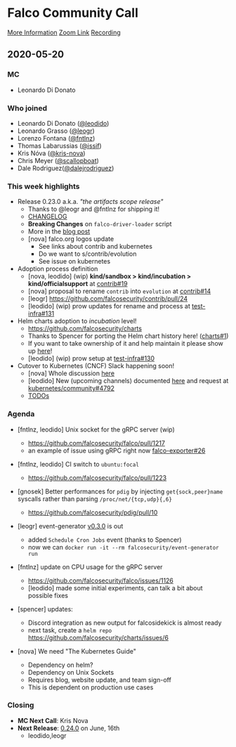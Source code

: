 # Falco Community Call

[More Information](https://github.com/falcosecurity/community)
[Zoom Link](https://zoom.us/my/cncffalcoproject)
[Recording](https://youtu.be/vF0zwCq7isM)

## 2020-05-20

### MC

- Leonardo Di Donato

### Who joined

- Leonardo Di Donato ([@leodido](https://github.com/leodido))
- Leonardo Grasso ([@leogr](https://github.com/leogr))
- Lorenzo Fontana ([@fntlnz](https://github.com/fntlnz))
- Thomas Labarussias ([@issif](https://github.com/issif))
- Kris Nóva ([@kris-nova](https://github.com/kris-nova))
- Chris Meyer ([@scallopboat](https://github.com/scallopboat))
- Dale Rodriguez([@dalejrodriguez](https://github.com/dalejrodriguez))

### This week highlights

- Release 0.23.0 a.k.a. _"the artifacts scope release"_
    - Thanks to @leogr and @fntlnz for shipping it!
    - [CHANGELOG](https://github.com/falcosecurity/falco/releases/tag/0.23.0)
    - **Breaking Changes** on `falco-driver-loader` script
    - More in the [blog post](https://falco.org/blog/falco-0-23-0/)
    - [nova] falco.org logos update
        - See links about contrib and kubernetes
        - Do we want to s/contrib/evolution
        - See issue on kubernetes
- Adoption process definition
    - [nova, leodido] (wip) **kind/sandbox > kind/incubation > kind/officialsupport** at [contrib#19](https://github.com/falcosecurity/contrib/issues/19)
    - [nova] proposal to rename `contrib` into `evolution` at [contrib#14](https://github.com/falcosecurity/contrib/issues/14)
    - [leogr] https://github.com/falcosecurity/contrib/pull/24
    - [leodido] (wip) prow updates for rename and process at [test-infra#131](https://github.com/falcosecurity/test-infra/pull/131)
- Helm charts adoption to _incubation_ level!
    - https://github.com/falcosecurity/charts
    - Thanks to Spencer for porting the Helm chart history here! ([charts#1](https://github.com/falcosecurity/charts/pull/1))
    - If you want to take ownership of it and help maintain it please show up [here](https://github.com/falcosecurity/charts/issues/4)!
    - [leodido] (wip) prow setup at [test-infra#130](https://github.com/falcosecurity/test-infra/pull/130)
- Cutover to Kubernetes (CNCF) Slack happening soon!
    - [nova] Whole discussion [here](https://github.com/falcosecurity/falco/issues/983)
    - [leodido] New (upcoming channels) documented [here](https://github.com/falcosecurity/community/pull/95) and request at [kubernetes/community#4792](https://github.com/kubernetes/community/pull/4792)
    - [TODOs](https://hackmd.io/0dtNqnMgTQmkUW5w4mzE2A)

### Agenda

- [fntlnz, leodido] Unix socket for the gRPC server (wip)
    - https://github.com/falcosecurity/falco/pull/1217
    - an example of issue using gRPC right now [falco-exporter#26](https://github.com/falcosecurity/falco-exporter/issues/26)

- [fntlnz, leodido] CI switch to `ubuntu:focal`
    - https://github.com/falcosecurity/falco/pull/1223

- [gnosek] Better performances for `pdig` by injecting `get{sock,peer}name` syscalls rather than parsing `/proc/net/{tcp,udp}{,6}`
    - https://github.com/falcosecurity/pdig/pull/10

- [leogr] event-generator [v0.3.0](https://github.com/falcosecurity/event-generator/releases/tag/v0.3.0) is out 
    - added `Schedule Cron Jobs` event (thanks to Spencer)
    - now we can `docker run -it --rm falcosecurity/event-generator run`

- [fntlnz] update on CPU usage for the gRPC server
    - https://github.com/falcosecurity/falco/issues/1126
    - [leodido] made some initial experiments, can talk a bit about possible fixes

- [spencer] updates:
    - Discord integration as new output for falcosidekick is almost ready
    - next task, create a `helm repo` https://github.com/falcosecurity/charts/issues/6

- [nova] We need "The Kubernetes Guide"
    - Dependency on helm? 
    - Dependency on Unix Sockets
    - Requires blog, website update, and team sign-off
    - This is dependent on production use cases



### Closing

- **MC Next Call**: Kris Nova
- **Next Release**: [0.24.0](https://github.com/falcosecurity/falco/milestone/10) on June, 16th
    - leodido,leogr
